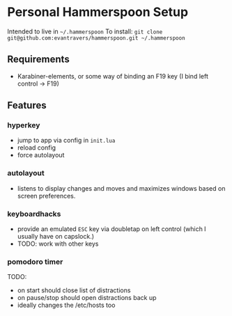 # Personal Hammerspoon Setup

Intended to live in `~/.hammerspoon`
To install: `git clone git@github.com:evantravers/hammerspoon.git ~/.hammerspoon`

## Requirements

- Karabiner-elements, or some way of binding an F19 key (I bind left control ->
  F19)

## Features

### hyperkey

- jump to app via config in `init.lua`
- reload config
- force autolayout

### autolayout

- listens to display changes and moves and maximizes windows based on screen
  preferences.

### keyboardhacks

- provide an emulated `ESC` key via doubletap on left control (which I usually
  have on capslock.)
- TODO: work with other keys

### pomodoro timer
TODO:

- on start should close list of distractions
- on pause/stop should open distractions back up
- ideally changes the /etc/hosts too

